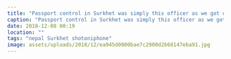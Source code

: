 ```yaml
---
title: "Passport control in Surkhet was simply this officer as we got off the plane"
caption: "Passport control in Surkhet was simply this officer as we got off the plane"
date: 2018-12-08 00:19
location: ""
tags: "nepal Surkhet shotoniphone"
image: assets/uploads/2018/12/ea945d0800bae7c2900d2668147eba91.jpg
---
```

